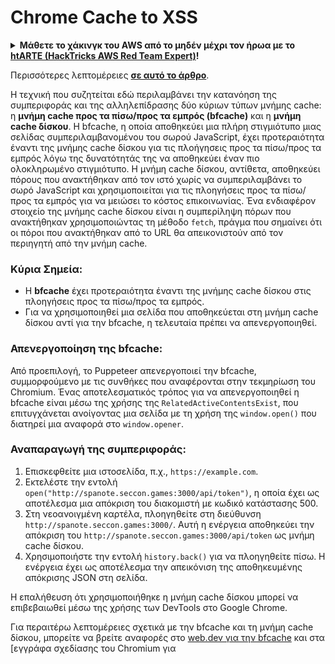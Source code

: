# Chrome Cache to XSS

<details>

<summary><strong>Μάθετε το χάκινγκ του AWS από το μηδέν μέχρι τον ήρωα με το</strong> <a href="https://training.hacktricks.xyz/courses/arte"><strong>htARTE (HackTricks AWS Red Team Expert)</strong></a><strong>!</strong></summary>

* Εργάζεστε σε μια **εταιρεία κυβερνοασφάλειας**; Θέλετε να δείτε την **εταιρεία σας να διαφημίζεται στο HackTricks**; Ή θέλετε να έχετε πρόσβαση στην **τελευταία έκδοση του PEASS ή να κατεβάσετε το HackTricks σε μορφή PDF**; Ελέγξτε τα [**ΣΧΕΔΙΑ ΣΥΝΔΡΟΜΗΣ**](https://github.com/sponsors/carlospolop)!
* Ανακαλύψτε την [**Οικογένεια PEASS**](https://opensea.io/collection/the-peass-family), τη συλλογή μας από αποκλειστικά [**NFTs**](https://opensea.io/collection/the-peass-family)
* Αποκτήστε το [**επίσημο PEASS & HackTricks swag**](https://peass.creator-spring.com)
* **Συμμετάσχετε στη** [**💬**](https://emojipedia.org/speech-balloon/) [**ομάδα Discord**](https://discord.gg/hRep4RUj7f) ή στη [**ομάδα telegram**](https://t.me/peass) ή **ακολουθήστε** με στο **Twitter** 🐦[**@carlospolopm**](https://twitter.com/hacktricks_live)**.**
* **Μοιραστείτε τα χάκινγκ κόλπα σας υποβάλλοντας PRs στο** [**αποθετήριο hacktricks**](https://github.com/carlospolop/hacktricks) **και** [**αποθετήριο hacktricks-cloud**](https://github.com/carlospolop/hacktricks-cloud).

</details>

Περισσότερες λεπτομέρειες [**σε αυτό το άρθρο**](https://blog.arkark.dev/2022/11/18/seccon-en/#web-spanote).

Η τεχνική που συζητείται εδώ περιλαμβάνει την κατανόηση της συμπεριφοράς και της αλληλεπίδρασης δύο κύριων τύπων μνήμης cache: η **μνήμη cache προς τα πίσω/προς τα εμπρός (bfcache)** και η **μνήμη cache δίσκου**. Η bfcache, η οποία αποθηκεύει μια πλήρη στιγμιότυπο μιας σελίδας συμπεριλαμβανομένου του σωρού JavaScript, έχει προτεραιότητα έναντι της μνήμης cache δίσκου για τις πλοήγησεις προς τα πίσω/προς τα εμπρός λόγω της δυνατότητάς της να αποθηκεύει έναν πιο ολοκληρωμένο στιγμιότυπο. Η μνήμη cache δίσκου, αντίθετα, αποθηκεύει πόρους που ανακτήθηκαν από τον ιστό χωρίς να συμπεριλαμβάνει το σωρό JavaScript και χρησιμοποιείται για τις πλοηγήσεις προς τα πίσω/προς τα εμπρός για να μειώσει το κόστος επικοινωνίας. Ένα ενδιαφέρον στοιχείο της μνήμης cache δίσκου είναι η συμπερίληψη πόρων που ανακτήθηκαν χρησιμοποιώντας τη μέθοδο `fetch`, πράγμα που σημαίνει ότι οι πόροι που ανακτήθηκαν από το URL θα απεικονιστούν από τον περιηγητή από την μνήμη cache.

### Κύρια Σημεία:

- Η **bfcache** έχει προτεραιότητα έναντι της μνήμης cache δίσκου στις πλοηγήσεις προς τα πίσω/προς τα εμπρός.
- Για να χρησιμοποιηθεί μια σελίδα που αποθηκεύεται στη μνήμη cache δίσκου αντί για την bfcache, η τελευταία πρέπει να απενεργοποιηθεί.

### Απενεργοποίηση της bfcache:

Από προεπιλογή, το Puppeteer απενεργοποιεί την bfcache, συμμορφούμενο με τις συνθήκες που αναφέρονται στην τεκμηρίωση του Chromium. Ένας αποτελεσματικός τρόπος για να απενεργοποιηθεί η bfcache είναι μέσω της χρήσης της `RelatedActiveContentsExist`, που επιτυγχάνεται ανοίγοντας μια σελίδα με τη χρήση της `window.open()` που διατηρεί μια αναφορά στο `window.opener`.

### Αναπαραγωγή της συμπεριφοράς:

1. Επισκεφθείτε μια ιστοσελίδα, π.χ., `https://example.com`.
2. Εκτελέστε την εντολή `open("http://spanote.seccon.games:3000/api/token")`, η οποία έχει ως αποτέλεσμα μια απόκριση του διακομιστή με κωδικό κατάστασης 500.
3. Στη νεοανοιγμένη καρτέλα, πλοηγηθείτε στη διεύθυνση `http://spanote.seccon.games:3000/`. Αυτή η ενέργεια αποθηκεύει την απόκριση του `http://spanote.seccon.games:3000/api/token` ως μνήμη cache δίσκου.
4. Χρησιμοποιήστε την εντολή `history.back()` για να πλοηγηθείτε πίσω. Η ενέργεια έχει ως αποτέλεσμα την απεικόνιση της αποθηκευμένης απόκρισης JSON στη σελίδα.

Η επαλήθευση ότι χρησιμοποιήθηκε η μνήμη cache δίσκου μπορεί να επιβεβαιωθεί μέσω της χρήσης των DevTools στο Google Chrome.

Για περαιτέρω λεπτομέρειες σχετικά με την bfcache και τη μνήμη cache δίσκου, μπορείτε να βρείτε αναφορές στο [web.dev για την bfcache](https://web.dev/i18n/en/bfcache/) και στα [εγγράφα σχεδίασης του Chromium για
